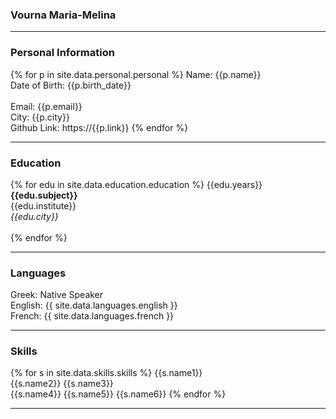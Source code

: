 ### Vourna Maria-Melina
_______________________ 

### Personal Information

{% for p in site.data.personal.personal %} 
Name: {{p.name}} <br>
Date of Birth: {{p.birth_date}} <br>  
Email: {{p.email}} <br>
City: {{p.city}} <br>
Github Link: https://{{p.link}} 
{% endfor %}
 
_______________________

### Education

{% for edu in site.data.education.education %}
{{edu.years}}<br>
__{{edu.subject}}__ <br>
{{edu.institute}} <br> 
*{{edu.city}}* <br> <br>
{% endfor %}

_______________________

### Languages

Greek: Native Speaker <br>
English: {{ site.data.languages.english }} <br>
French: {{ site.data.languages.french }} <br>

_______________________

### Skills

{% for s in site.data.skills.skills %}
{{s.name1}}  
{{s.name2}}
{{s.name3}}  
{{s.name4}}
{{s.name5}} 
{{s.name6}}
{% endfor %}

_______________________
